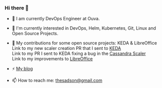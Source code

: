 ### Hi there 👋

- 🔭 I am currently DevOps Engineer at Ouva.
- 🌱 I'm currently interested in DevOps, Helm, Kubernetes, Git, Linux and Open Source Projects. 
- 👯 My contributions for some open source projects: KEDA & LibreOffice <br>
Link to my new scaler creation PR that I sent to [KEDA](https://github.com/kedacore/keda/pull/4355) <br>
Link to my PR I sent to KEDA fixing a bug in the [Cassandra Scaler](https://github.com/kedacore/keda/pull/4162)  <br>
Link to my improvements to [LibreOffice](https://gerrit.libreoffice.org/q/owner:thesadson%2540gmail.com) <br>

- ⚡ [My blog](https://medium.com/@ithesadson)
- 📫 How to reach me: thesadson@gmail.com

<!--
**ithesadson/ithesadson** is a ✨ _special_ ✨ repository because its `README.md` (this file) appears on your GitHub profile.

Here are some ideas to get you started:

- 🔭 I’m currently working on ...
- 🌱 I’m currently learning ...
- 👯 I’m looking to collaborate on ...
- 🤔 I’m looking for help with ...
- 💬 Ask me about ...
- 📫 How to reach me: ...
- 😄 Pronouns: ...
- ⚡ Fun fact: ...
-->
